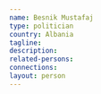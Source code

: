 ```yaml
---
name: Besnik Mustafaj
type: politician
country: Albania
tagline:
description:
related-persons:
connections:
layout: person
---
```

